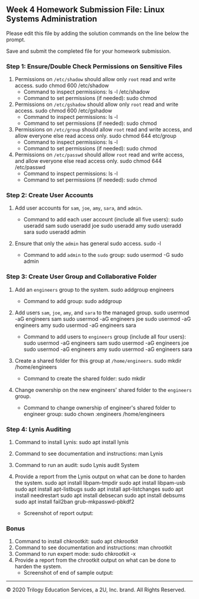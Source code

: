 ## Week 4 Homework Submission File: Linux Systems Administration

Please edit this file by adding the solution commands on the line below the prompt.

Save and submit the completed file for your homework submission.


### Step 1: Ensure/Double Check Permissions on Sensitive Files

1. Permissions on `/etc/shadow` should allow only `root` read and write access.
sudo chmod 600 /etc/shadow
    - Command to inspect permissions:
ls -l /etc/shadow
    - Command to set permissions (if needed):
sudo chmod
2. Permissions on `/etc/gshadow` should allow only `root` read and write access.
sudo chmod 600 /etc/gshadow
    - Command to inspect permissions:
ls -l
    - Command to set permissions (if needed):
sudo chmod
3. Permissions on `/etc/group` should allow `root` read and write access, and allow everyone else read access only.
sudo chmod 644 etc/group
    - Command to inspect permissions:
ls -l
    - Command to set permissions (if needed):
sudo chmod
4. Permissions on `/etc/passwd` should allow `root` read and write access, and allow everyone else read access only.
sudo chmod 644 /etc/passwd
    - Command to inspect permissions:
ls -l
    - Command to set permissions (if needed):
sudo chmod
### Step 2: Create User Accounts

1. Add user accounts for `sam`, `joe`, `amy`, `sara`, and `admin`.

    - Command to add each user account (include all five users):
sudo useradd sam
sudo useradd joe
sudo useradd amy
sudo useradd sara
sudo useradd admin
2. Ensure that only the `admin` has general sudo access.
sudo -l
    - Command to add `admin` to the `sudo` group:
sudo usermod -G sudo admin
### Step 3: Create User Group and Collaborative Folder

1. Add an `engineers` group to the system.
sudo addgroup engineers
    - Command to add group:
sudo addgroup
2. Add users `sam`, `joe`, `amy`, and `sara` to the managed group.
sudo usermod -aG engineers sam
sudo usermod -aG engineers joe
sudo usermod -aG engineers amy
sudo usermod -aG engineers sara
    - Command to add users to `engineers` group (include all four users):
sudo usermod -aG engineers sam
sudo usermod -aG engineers joe
sudo usermod -aG engineers amy
sudo usermod -aG engineers sara
3. Create a shared folder for this group at `/home/engineers`.
sudo mkdir /home/engineers
    - Command to create the shared folder:
sudo mkdir
4. Change ownership on the new engineers' shared folder to the `engineers` group.

    - Command to change ownership of engineer's shared folder to engineer group:
sudo chown :engineers /home/engineers
### Step 4: Lynis Auditing

1. Command to install Lynis:
sudo apt install lynis
2. Command to see documentation and instructions:
man Lynis
3. Command to run an audit:
sudo Lynis audit System
4. Provide a report from the Lynis output on what can be done to harden the system.
sudo apt install libpam-tmpdir
sudo apt install libpam-usb
sudo apt install apt-listbugs
sudo apt install apt-listchanges
sudo apt install needrestart
sudo apt install debsecan
sudo apt install debsums
sudo apt install fail2ban
grub-mkpasswd-pbkdf2

    - Screenshot of report output:


### Bonus
1. Command to install chkrootkit:
sudo apt chkrootkit
2. Command to see documentation and instructions:
man chrootkit
3. Command to run expert mode:
sudo chkrootkit -x
4. Provide a report from the chrootkit output on what can be done to harden the system.
    - Screenshot of end of sample output:
    
---
© 2020 Trilogy Education Services, a 2U, Inc. brand. All Rights Reserved.
